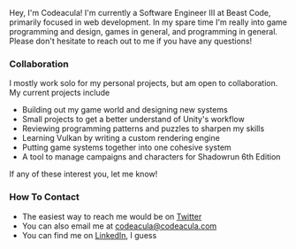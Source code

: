 Hey, I'm Codeacula! I'm currently a Software Engineer III at Beast Code, primarily focused in web development. In my spare time I'm really into game programming and design, games in general, and programming in general. Please don't hesitate to reach out to me if you have any questions!

### Collaboration

I mostly work solo for my personal projects, but am open to collaboration. My current projects include

  * Building out my game world and designing new systems
  * Small projects to get a better understand of Unity's workflow
  * Reviewing programming patterns and puzzles to sharpen my skills
  * Learning Vulkan by writing a custom rendering engine
  * Putting game systems together into one cohesive system
  * A tool to manage campaigns and characters for Shadowrun 6th Edition

If any of these interest you, let me know!

### How To Contact

  * The easiest way to reach me would be on [Twitter](https://twitter.com/Codeacula)
  * You can also email me at codeacula@codeacula.com
  * You can find me on [LinkedIn](https://www.linkedin.com/in/codeacula/), I guess

<!---
codeacula/codeacula is a ✨ special ✨ repository because its `README.md` (this file) appears on your GitHub profile.
You can click the Preview link to take a look at your changes.
--->
